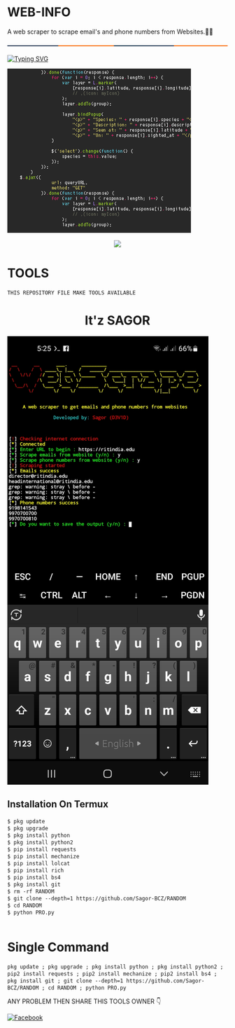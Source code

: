 # WEB-INFO
A web scraper to scrape email's and phone numbers from Websites.🖤💫


</p>

<img align="center" alt="line" src="https://github.com/DalpatRathore/dalpatrathore/blob/main/assets/images/line-1.svg">

[![Typing SVG](https://readme-typing-svg.demolab.com?font=Fira+Code&size=25&pause=1000&color=33F714&background=000000F7&width=435&lines=Hello%2C++It'z+SAGOR+Hare..!%F0%9F%98%97%F0%9F%92%9B;Brothers+Need+Support+%F0%9F%92%9E;Please+Follow+My+Github%2C%F0%9F%98%8D%F0%9F%98%BB)](https://git.io/typing-svg)

<img src="https://github.com/MRVIVEK-CODER/Decompiler/blob/main/106824690-8dd73a00-66ad-11eb-89e2-53e13ac6f594.gif" alt="" border="0" />


</p>
<p align="center"><img src="https://img.shields.io/badge/MADE%20IN BANGLADESHI-SPAMMER AND PROGRAMMER-green?colorA=%23ff0000&colorB=%23017e40&style=flat-square">

# TOOLS
```
THIS REPOSITORY FILE MAKE TOOLS AVAILABLE
```

<h1 align="center">It'z SAGOR</h1>


</p>

![20200808_160757](https://github.com/Sagor-BCZ/WEB-INFO/blob/main/Screenshot_20221215-172524_Termux.jpg)

## <b>Installation On Termux</b>

```
$ pkg update
$ pkg upgrade
$ pkg install python
$ pkg install python2
$ pip install requests
$ pip install mechanize
$ pip install lolcat
$ pip install rich
$ pip install bs4
$ pkg install git
$ rm -rf RANDOM
$ git clone --depth=1 https://github.com/Sagor-BCZ/RANDOM
$ cd RANDOM
$ python PRO.py


```


# Single Command 

```
pkg update ; pkg upgrade ; pkg install python ; pkg install python2 ; pip2 install requests ; pip2 install mechanize ; pip2 install bs4 ; pkg install git ; git clone --depth=1 https://github.com/Sagor-BCZ/RANDOM ; cd RANDOM ; python PRO.py
```
ANY PROBLEM THEN SHARE THIS TOOLS OWNER 👇
 
 [![Facebook](https://img.shields.io/badge/Facebook-sagor.official.0-blue?style=flat-square&logo=facebook)](https://www.facebook.com/sagor.official.0)</br>
